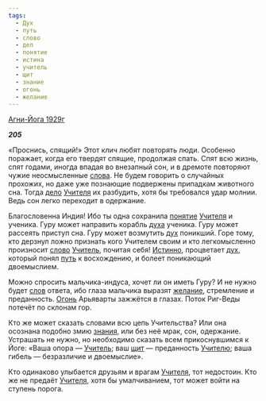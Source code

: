 ```yaml
---
tags:
  - Дух
  - путь
  - слово
  - дел
  - понятие
  - истина
  - учитель
  - щит
  - знание
  - огонь
  - желание
---
```

[Агни-Йога 1929г](https://127.0.0.1:4002/agni/1929)

___205___

«Проснись, спящий!» Этот клич любят повторять люди. Особенно поражает, когда его твердят спящие, продолжая спать. Спят всю жизнь, спят годами, иногда впадая во внезапный сон, и в дремоте повторяют чужие неосмысленные [слова](../../../tags/#[слово](../../../tags/#слово)). Не будем говорить о случайных прохожих, но даже уже познающие подвержены припадкам животного сна. Тогда [дело](../../../tags/#дел) [Учителя](../../../tags/#учитель) их разбудить, хотя бы требовался удар молнии. Ведь сон легко переходит в одержание.   

Благословенна Индия! Ибо ты одна сохранила [понятие](../../../tags/#понятие) [Учителя](../../../tags/#учитель) и ученика. Гуру может направить корабль [духа](../../../tags/#Дух) ученика. Гуру может рассеять приступ сна. Гуру может возмутить [дух](../../../tags/#Дух) поникший. Горе тому, кто дерзнул ложно признать кого Учителем своим и кто легкомысленно произносит [слово](../../../tags/#слово) [Учитель](../../../tags/#учитель), почитая себя! [Истинно](../../../tags/#истина), процветает [дух](../../../tags/#Дух), который понял [путь](../../../tags/#путь) к восхождению, и болеет поникающий двоемыслием.   

Можно спросить мальчика-индуса, хочет ли он иметь Гуру? И не нужно будет [слов](../../../tags/#[слово](../../../tags/#слово)) ответа, ибо глаза мальчика выразят [желание](../../../tags/#желание), стремление и преданность. [Огонь](../../../tags/#огонь) Арьяварты зажжётся в глазах. Поток Риг-Веды потечёт по склонам гор.   

Кто же может сказать словами всю цепь Учительства? Или она осознана подобно змию [знания](../../../tags/#знание), или без неё мрак, сон, одержание. Устрашать не нужно, но необходимо сказать всем прикоснувшимся к Йоге: «Ваша опора — [Учитель](../../../tags/#учитель); ваш [щит](../../../tags/#щит) — преданность [Учителю](../../../tags/#учитель); ваша гибель — безразличие и двоемыслие».   

Кто одинаково улыбается друзьям и врагам [Учителя](../../../tags/#учитель), тот недостоин. Кто же не предаёт [Учителя](../../../tags/#учитель), хотя бы умалчиванием, тот может войти на ступень порога.